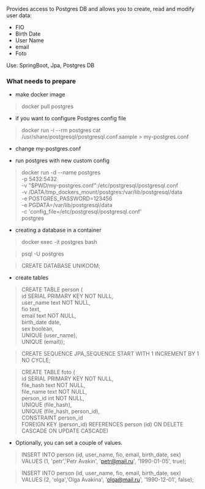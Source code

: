 Provides access to Postgres DB and allows you to create,
read and modify user data:
- FIO
- Birth Date
- User Name 
- email
- Foto

Use: SpringBoot, Jpa, Postgres DB

###  What needs to prepare
- make docker image
> docker pull postgres

- if you want to configure Postgres config file
> docker run -i --rm postgres cat /usr/share/postgresql/postgresql.conf.sample > my-postgres.conf

- change my-postgres.conf

- run postgres with new custom config
> docker run -d --name postgres \
> -p 5432:5432 \
> -v "$PWD/my-postgres.conf":/etc/postgresql/postgresql.conf \
> -v /DATA/tmp_dockers_mount/postgres:/var/lib/postgresql/data \
> -e POSTGRES_PASSWORD=123456 \
> -e PGDATA=/var/lib/postgresql/data \
> -c 'config_file=/etc/postgresql/postgresql.conf' \
> postgres

- creating a database in a container

> docker exec -it postgres bash

> psql -U postgres

> CREATE DATABASE UNIKOOM;

- create tables
 
> CREATE TABLE person ( \
>   id SERIAL PRIMARY KEY NOT NULL, \
>   user_name text NOT NULL, \
>   fio text, \
>   email text NOT NULL, \
>   birth_date date, \
>   sex boolean, \
>   UNIQUE (user_name), \
>   UNIQUE (email));
 
> CREATE SEQUENCE JPA_SEQUENCE START WITH 1 INCREMENT BY 1 NO CYCLE;

> CREATE TABLE foto ( \
>   id SERIAL PRIMARY KEY NOT NULL, \
>   file_hash text NOT NULL, \
>   file_name text NOT NULL, \
>   person_id int NOT NULL, \
>   UNIQUE (file_hash), \
>   UNIQUE (file_hash, person_id), \
>   CONSTRAINT person_id \
>   FOREIGN KEY (person_id) REFERENCES person (id) ON DELETE CASCADE ON UPDATE CASCADE)

- Optionally, you can set a couple of values.

> INSERT INTO person (id, user_name, fio, email, birth_date, sex) \
> VALUES (1, 'petr','Petr Avakin', 'petr@mail.ru', '1990-01-05', true);
 
> INSERT INTO person (id, user_name, fio, email, birth_date, sex) \
> VALUES (2, 'olga','Olga Avakina', 'olga@mail.ru', '1990-12-01', false);

